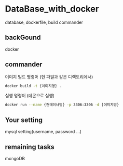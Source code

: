 # DataBase_with_docker
database, dockerfile, build commander

## backGound
docker

## commander
이미지 빌드 명령어 (현 파일과 같은 디렉토리에서)
```bash
docker build -t {이미지명} .
```

실행 명령어 (데몬으로 실행)
```bash
docker run --name {컨테이너명} -p 3306:3306 -d {이미지명}
```

## Your setting
mysql setting(username, password ...)


## remaining tasks
mongoDB
